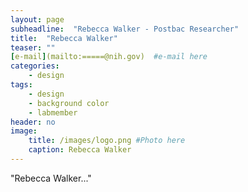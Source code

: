 ```yaml
---
layout: page
subheadline:  "Rebecca Walker - Postbac Researcher"
title:  "Rebecca Walker"
teaser: ""
[e-mail](mailto:=====@nih.gov)  #e-mail here
categories:
    - design
tags:
    - design
    - background color
    - labmember
header: no
image:
    title: /images/logo.png #Photo here
    caption: Rebecca Walker
---
```

"Rebecca Walker..."
